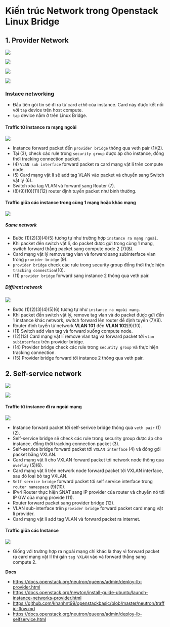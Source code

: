 # Kiến trúc Network trong Openstack Linux Bridge
## 1. Provider Network
![](https://i.ibb.co/P4SX4vk/Screenshot-from-2021-04-15-10-57-47.png)

![](https://i.ibb.co/FqPKjR9/deploy-lb-provider-overview.png)

![](https://i.ibb.co/TK0YYFf/deploy-lb-provider-compconn1.png)

![](https://i.ibb.co/qYY98FQ/deploy-lb-provider-compconn2.png)
### Instace networking 
- Đầu tiên gói tin sẽ đi ra từ card `eth0` của instance. Card này được kết nối với `tap` device trên host compute.
- `tap` device nằm ở trên Linux Bridge.
#### Traffic từ instance ra mạng ngoài
![](https://docs.openstack.org/neutron/queens/_images/deploy-lb-provider-flowns1.png)
- Instance forward packet đến `provider bridge` thông qua veth pair (1)(2).
- Tại (3), check các rule trong `security group` được áp cho instance, đồng thời tracking connection packet.
- (4) `VLAN sub interface` forward packet ra card mạng vật lí trên compute node.
- (5) Card mạng vật lí sẽ add tag VLAN vào packet và chuyển sang Switch vật lý (6).
- Switch xóa tag VLAN và forward sang Router (7).
- (8)(9)(10)(11)(12) router định tuyến packet như bình thường.

#### Traffic giữa các instance trong cùng 1 mạng hoặc khác mạng
![](https://github.com/khanhnt99/openstackbasic/raw/master/picture/provider-east-west-same-net.png)

##### Same network
- Bước (1)(2)(3)(4)(5) tương tự như trường hợp `instance ra mạng ngoài`.
- Khi packet đến switch vật lí, do packet được gửi trong cùng 1 mạng, switch forward thẳng packet sang compute node 2 (7)(8).
- Card mạng vật lý remove tag vlan và forward sang subinterface vlan trong `provider bridge` (9).
- `provider bridge` check các rule trong security group đồng thời thực hiện `tracking connection`(10).
- (11) `provider bridge` forward sang instance 2 thông qua veth pair.

##### Diffirent network 
![](https://github.com/khanhnt99/openstackbasic/raw/master/picture/provider-east-west-diff-net.png)

- Bước (1)(2)(3)(4)(5)(6) tương tự như `instance ra ngoài mạng`.
- Khi packet đến switch vật lý, remove tag vlan và do packet được gửi đến 1 instance khác network, switch forward lên router để định tuyến (7)(8).
- Router định tuyến từ network **VLAN 101** đến **VLAN 102**(9)(10). 
- (11) Switch add vlan tag và forward xuống compute node.
- (12)(13) Card mạng vật lí remove vlan tag và forward packet tới `vlan subinterface` trên provider bridge.
- (14) Provider bridge check các rule trong `security group` và thực hiện tracking connection.
- (15) Provider bridge forward tới instance 2 thông qua veth pair.

## 2. Self-service network 
![](https://i.ibb.co/R0h5d0N/deploy-lb-selfservice-overview.png)

![](https://i.ibb.co/0V9t1q7/deploy-lb-selfservice-compconn1.png)

#### Traffic từ instance đi ra ngoài mạng
![](https://github.com/khanhnt99/openstackbasic/raw/master/picture/ss-north-south-fix-ip.png)

- Instance forward packet tới self-serivce bridge thông qua `veth pair` (1)(2).
- Self-service bridge sẽ check các rule trong security group được áp cho instance, đồng thời tracking connection packet (3).
- Self-service bridge forward packet tới `VXLAN interface` (4) và đóng gói packet bằng VXLAN.
- Card mạng vật lí cho VXLAN forward packet tới network node thông qua `overlay` (5)(6).
- Card mạng vật lí trên network node forward packet tới VXLAN interface, sau đó loại bỏ tag VXLAN.
- `Self service bridge` forward packet tới self service interface trong `router namespace` (9)(10).
- IPv4 Router thực hiện SNAT sang IP provider của router và chuyển nó tới IP GW của mạng provide (11).
- Router forward packet sang provider bridge (12).
- VLAN sub-interface trên `provider bridge` forward packet card mạng vật lí provider.
- Card mạng vật lí add tag VLAN và forward packet ra internet.

#### Traffic giữa các Instance
![](https://github.com/khanhnt99/openstackbasic/raw/master/picture/ss-east-west-same-net.png)
- Giống với trường hợp ra ngoài mạng chỉ khác là thay vì forward packet ra card mạng vật lí thì gán `tag VXLAN` vào và forward thẳng sang compute 2.

__Docs__
- https://docs.openstack.org/neutron/queens/admin/deploy-lb-provider.html
- https://docs.openstack.org/newton/install-guide-ubuntu/launch-instance-networks-provider.html
- https://github.com/khanhnt99/openstackbasic/blob/master/neutron/traffic-flow.md
- https://docs.openstack.org/neutron/queens/admin/deploy-lb-selfservice.html